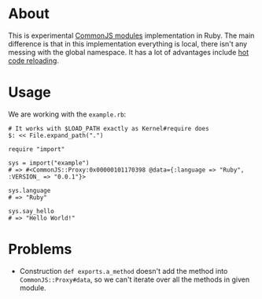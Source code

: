 # About

This is experimental [CommonJS modules](http://wiki.commonjs.org/wiki/Modules) implementation in Ruby. The main difference is that in this implementation everything is local, there isn't any messing with the global namespace. It has a lot of advantages include [hot code reloading](http://romeda.org/blog/2010/01/hot-code-loading-in-nodejs.html).

# Usage

We are working with the `example.rb`:

    # It works with $LOAD_PATH exactly as Kernel#require does
    $: << File.expand_path(".")

    require "import"

    sys = import("example")
    # => #<CommonJS::Proxy:0x00000101170398 @data={:language => "Ruby", :VERSION_ => "0.0.1"}>

    sys.language
    # => "Ruby"
    
    sys.say_hello
    # => "Hello World!"

# Problems

* Construction `def exports.a_method` doesn't add the method into `CommonJS::Proxy#data`, so we can't iterate over all the methods in given module.
